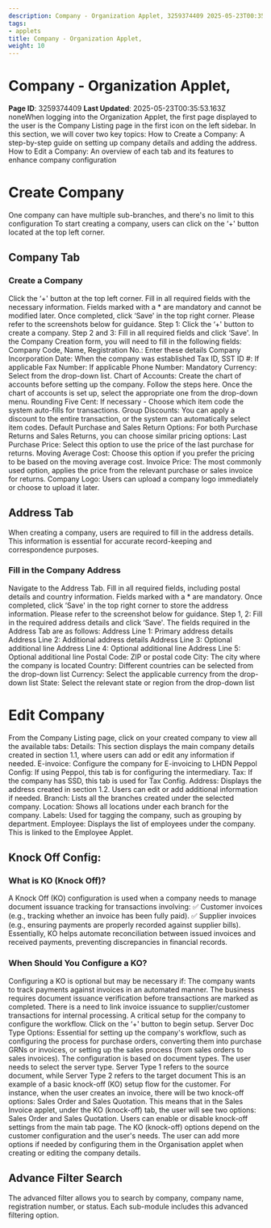 ```yaml
---
description: Company - Organization Applet, 3259374409 2025-05-23T00:35:53.
tags:
- applets
title: Company - Organization Applet,
weight: 10
---
```


# Company - Organization Applet,
**Page ID**: 3259374409
**Last Updated**: 2025-05-23T00:35:53.163Z
noneWhen logging into the Organization Applet, the first page displayed to the user is the Company Listing page in the first icon on the left sidebar.
In this section, we will cover two key topics:
How to Create a Company: A step-by-step guide on setting up company details and adding the address.
How to Edit a Company: An overview of each tab and its features to enhance company configuration
#  Create Company﻿
One company can have multiple sub-branches, and there's no limit to this configuration
To start creating a company, users can click on the &lsquo;+' button located at the top left corner.
##  Company Tab﻿
### Create a Company﻿
Click the &lsquo;+' button at the top left corner.
Fill in all required fields with the necessary information. Fields marked with a * are mandatory and cannot be modified later.
Once completed, click &lsquo;Save' in the top right corner.
Please refer to the screenshots below for guidance.
Step 1: Click the &lsquo;+' button to create a company.
Step 2 and 3: Fill in all required fields and click &lsquo;Save'.
In the Company Creation form, you will need to fill in the following fields:
Company Code, Name, Registration No.: Enter these details
Company Incorporation Date: When the company was established
Tax ID, SST ID #: If applicable
Fax Number: If applicable
Phone Number: Mandatory
Currency: Select from the drop-down list.
Chart of Accounts: Create the chart of accounts before setting up the company. Follow the steps here. Once the chart of accounts is set up, select the appropriate one from the drop-down menu.
Rounding Five Cent: If necessary - Choose which item code the system auto-fills for transactions.
Group Discounts: You can apply a discount to the entire transaction, or the system can automatically select item codes.
Default Purchase and Sales Return Options: For both Purchase Returns and Sales Returns, you can choose similar pricing options:
Last Purchase Price: Select this option to use the price of the last purchase for returns.
Moving Average Cost: Choose this option if you prefer the pricing to be based on the moving average cost.
Invoice Price: The most commonly used option, applies the price from the relevant purchase or sales invoice for returns.
Company Logo: Users can upload a company logo immediately or choose to upload it later.
## Address Tab﻿
When creating a company, users are required to fill in the address details. This information is essential for accurate record-keeping and correspondence purposes.
### Fill in the Company Address﻿
Navigate to the Address Tab.
Fill in all required fields, including postal details and country information. Fields marked with a * are mandatory.
Once completed, click &lsquo;Save' in the top right corner to store the address information.
Please refer to the screenshot below for guidance.
Step 1, 2: Fill in the required address details and click &lsquo;Save'.
The fields required in the Address Tab are as follows:
Address Line 1: Primary address details
Address Line 2: Additional address details
Address Line 3: Optional additional line
Address Line 4: Optional additional line
Address Line 5: Optional additional line
Postal Code: ZIP or postal code
City: The city where the company is located
Country: Different countries can be selected from the drop-down list
Currency: Select the applicable currency from the drop-down list
State: Select the relevant state or region from the drop-down list
# Edit Company﻿
From the Company Listing page, click on your created company to view all the available tabs:
Details: This section displays the main company details created in section 1.1, where users can add or edit any information if needed.
E-invoice: Configure the company for E-invoicing to LHDN
Peppol Config: If using Peppol, this tab is for configuring the intermediary.
Tax: If the company has SSD, this tab is used for Tax Config.
Address: Displays the address created in section 1.2. Users can edit or add additional information if needed.
Branch: Lists all the branches created under the selected company.
Location: Shows all locations under each branch for the company.
Labels: Used for tagging the company, such as grouping by department.
Employee: Displays the list of employees under the company. This is linked to the Employee Applet.
## Knock Off Config:﻿
### What is KO (Knock Off)?
A Knock Off (KO) configuration is used when a company needs to manage document issuance tracking for transactions involving:
✅ Customer invoices (e.g., tracking whether an invoice has been fully paid).
✅ Supplier invoices (e.g., ensuring payments are properly recorded against supplier bills).
Essentially, KO helps automate reconciliation between issued invoices and received payments, preventing discrepancies in financial records.
### When Should You Configure a KO?
Configuring a KO is optional but may be necessary if:
The company wants to track payments against invoices in an automated manner.
The business requires document issuance verification before transactions are marked as completed.
There is a need to link invoice issuance to supplier/customer transactions for internal processing.
A critical setup for the company to configure the workflow. Click on the &lsquo;+' button to begin setup.
Server Doc Type Options: Essential for setting up the company's workflow, such as configuring the process for purchase orders, converting them into purchase GRNs or invoices, or setting up the sales process (from sales orders to sales invoices). The configuration is based on document types.
The user needs to select the server type. Server Type 1 refers to the source document, while Server Type 2 refers to the target document
This is an example of a basic knock-off (KO) setup flow for the customer. For instance, when the user creates an invoice, there will be two knock-off options: Sales Order and Sales Quotation.
This means that in the Sales Invoice applet, under the KO (knock-off) tab, the user will see two options: Sales Order and Sales Quotation.
Users can enable or disable knock-off settings from the main tab page.
The KO (knock-off) options depend on the customer configuration and the user's needs. The user can add more options if needed by configuring them in the Organisation applet when creating or editing the company details.
## Advance Filter Search﻿
The advanced filter allows you to search by company, company name, registration number, or status. Each sub-module includes this advanced filtering option.